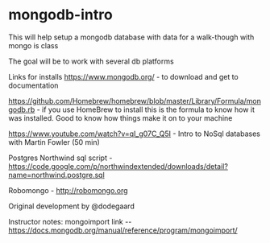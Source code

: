 # mongodb-intro
This will help setup a mongodb database with data for a walk-though with mongo is class

The goal will be to work with several db platforms

Links for installs
https://www.mongodb.org/ - to download and get to documentation

https://github.com/Homebrew/homebrew/blob/master/Library/Formula/mongodb.rb - if you use HomeBrew to install this is the formula to know how it was installed.  Good to know how things make it on to your machine

https://www.youtube.com/watch?v=qI_g07C_Q5I - Intro to NoSql databases with Martin Fowler (50 min)

Postgres Northwind sql script - https://code.google.com/p/northwindextended/downloads/detail?name=northwind.postgre.sql

Robomongo - http://robomongo.org

Original development by @dodegaard

Instructor notes: 
mongoimport link -- https://docs.mongodb.org/manual/reference/program/mongoimport/
